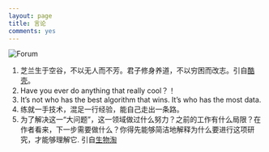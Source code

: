 ```yaml
---
layout: page
title: 言论
comments: yes
---
```


![Forum](http://m1.img.srcdd.com/farm4/d/2014/0716/17/48E7F641D4274937492057F764FEB6DB_LARGE_448_269.jpeg)

1. 芝兰生于空谷，不以无人而不芳。君子修身养道，不以穷困而改志。引自[酷壳][]。  
2. Have you ever do anything that really cool？！  
3. It’s not who has the best algorithm that wins. It’s who has the most data.  
4. 练就一手技术，混足一行经验，能自己走出一条路。  
5. 为了解决这一“大问题”，这一领域做过什么努力？之前的工作有什么局限？在作者看来，下一步需要做什么？你得先能够简洁地解释为什么要进行这项研究，才能够理解它. 引自[生物淘][]



[酷壳]: http://coolshell.cn/haoel "酷壳"
[生物淘]: http://www.35tao.cn/faq/show/21994.html "生物淘"